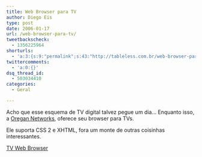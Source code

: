 ```yaml
---
title: Web Browser para TV
author: Diego Eis
type: post
date: 2006-01-17
url: /web-browser-para-tv/
tweetbackscheck:
  - 1356225964
shorturls:
  - 'a:3:{s:9:"permalink";s:43:"http://tableless.com.br/web-browser-para-tv";s:7:"tinyurl";s:26:"http://tinyurl.com/3rf6tp4";s:4:"isgd";s:19:"http://is.gd/Eod0Pz";}'
twittercomments:
  - 'a:0:{}'
dsq_thread_id:
  - 503034410
categories:
  - Geral

---
```

Acho que esse esquema de TV digital talvez pegue um dia&#8230; Enquanto isso, a [Oregan Networks][1], oferece seu browser para TVs.
  
Ele suporta CSS 2 e XHTML, fora um monte de outras coisinhas interessantes.
  
[TV Web Browser][2]

 [1]: http://www.oregan.net/
 [2]: http://www.oregan.net/tv_web_browser_and_ui.html
